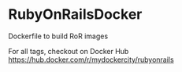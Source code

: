 # RubyOnRailsDocker
Dockerfile to build RoR images

For all tags, checkout on Docker Hub https://hub.docker.com/r/mydockercity/rubyonrails
